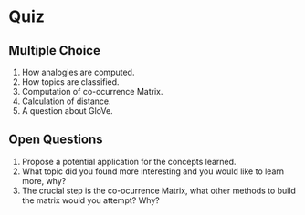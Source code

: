 # Quiz


## Multiple Choice 
1. How analogies are computed.
2. How topics are classified.
3. Computation of co-ocurrence Matrix.
4. Calculation of distance.
5. A question about GloVe.


## Open Questions
1. Propose a potential application for the concepts learned.
2. What topic did you found more interesting and you would like to learn more, why?
3. The crucial step is the co-ocurrence Matrix, what other methods to build the matrix would you attempt? Why?
